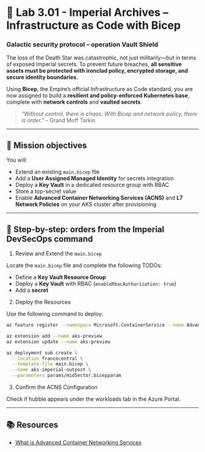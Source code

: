# 🧱 Lab 3.01 - Imperial Archives – Infrastructure as Code with Bicep

### **Galactic security protocol – operation Vault Shield**

The loss of the Death Star was catastrophic, not just militarily—but in terms of exposed Imperial secrets. To prevent future breaches, **all sensitive assets must be protected with ironclad policy, encrypted storage, and secure identity boundaries.**

Using **Bicep**, the Empire’s official Infrastructure as Code standard, you are now assigned to build a **resilient and policy-enforced Kubernetes base**, complete with **network controls** and **vaulted secrets**.

> _"Without control, there is chaos. With Bicep and network policy, there is order."_ – Grand Moff Tarkin

---

## 🎯 Mission objectives

You will:

- Extend an existing `main.bicep` file
- Add a **User Assigned Managed Identity** for secrets integration
- Deploy a **Key Vault** in a dedicated resource group with RBAC
- Store a top-secret value
- Enable **Advanced Container Networking Services (ACNS)** and **L7 Network Policies** on your AKS cluster after provisioning

---

## 🧭 Step-by-step: orders from the Imperial DevSecOps command

1.  Review and Extend the `main.bicep`

Locate the `main.bicep` file and complete the following TODOs:

- Define a **Key Vault Resource Group**
- Deploy a **Key Vault** with RBAC (`enableRbacAuthorization: true`)
- Add a **secret**

2.  Deploy the Resources

Use the following command to deploy:

```bash
az feature register --namespace Microsoft.ContainerService --name AdvancedNetworkingL7PolicyPreview

az extension add --name aks-preview
az extension update --name aks-preview

az deployment sub create \
  --location francecentral \
  --template-file main.bicep \
  --name aks-imperial-outpost \
  --parameters params/midSector.bicepparam
```

3.  Confirm the ACNS Configuration

Check if hubble appears under the workloads tab in the Azure Portal.

---
## 📚 Resources
* [What is Advanced Container Networking Services](https://learn.microsoft.com/en-us/azure/aks/advanced-container-networking-services-overview?tabs=cilium)